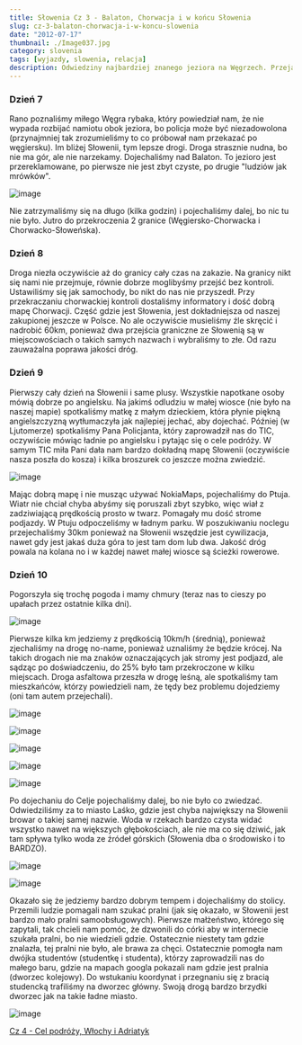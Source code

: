 ```yaml
---
title: Słowenia Cz 3 - Balaton, Chorwacja i w końcu Słowenia
slug: cz-3-balaton-chorwacja-i-w-koncu-slowenia
date: "2012-07-17"
thumbnail: ./Image037.jpg
category: slovenia
tags: [wyjazdy, slowenia, relacja]
description: Odwiedziny najbardziej znanego jeziora na Węgrzech. Przejazd przez Chorwację i długo wyczekiwana Słowenia.
---
```


### Dzień 7
Rano poznaliśmy miłego Węgra rybaka, który powiedział nam, że nie wypada rozbijać namiotu obok jeziora, bo policja może być niezadowolona (przynajmniej tak zrozumieliśmy to co próbował nam przekazać po węgiersku). Im bliżej Słowenii, tym lepsze drogi. Droga strasznie nudna, bo nie ma gór, ale nie narzekamy. Dojechaliśmy nad Balaton. To jezioro jest przereklamowane, po pierwsze nie jest zbyt czyste, po drugie "ludziów jak mrówków". 

![image](./Image027.jpg)

Nie zatrzymaliśmy się na długo (kilka godzin) i pojechaliśmy dalej, bo nic tu nie było. Jutro do przekroczenia 2 granice (Węgiersko-Chorwacka i Chorwacko-Słoweńska).


### Dzień 8
Droga niezła oczywiście aż do granicy cały czas na zakazie. Na granicy nikt się nami nie przejmuje, równie dobrze moglibyśmy przejść bez kontroli. Ustawiliśmy się jak samochody, bo nikt do nas nie przyszedł. Przy przekraczaniu chorwackiej kontroli dostaliśmy informatory i dość dobrą mapę Chorwacji. Część gdzie jest Słowenia, jest dokładniejsza od naszej zakupionej jeszcze w Polsce. No ale oczywiście musieliśmy źle skręcić i nadrobić 60km, ponieważ dwa przejścia graniczne ze Słowenią są w miejscowościach o takich samych nazwach i wybraliśmy to złe. Od razu zauważalna poprawa jakości dróg. 

### Dzień 9
Pierwszy cały dzień na Słowenii i same plusy. Wszystkie napotkane osoby mówią dobrze po angielsku. Na jakimś odludziu w małej wiosce (nie było na naszej mapie) spotkaliśmy matkę z małym dzieckiem, która płynie piękną angielszczyzną wytłumaczyła jak najlepiej jechać, aby dojechać. Później (w Ljutomerze) spotkaliśmy Pana Policjanta, który zaprowadził nas do TIC, oczywiście mówiąc ładnie po angielsku i pytając się o cele podróży. W samym TIC miła Pani dała nam bardzo dokładną mapę Słowenii (oczywiście nasza poszła do kosza) i kilka broszurek co jeszcze można zwiedzić. 

![image](./Image026.jpg)

Mając dobrą mapę i nie musząc używać NokiaMaps, pojechaliśmy do Ptuja. Wiatr nie chciał chyba abyśmy się poruszali zbyt szybko, więc wiał z zadziwiającą prędkością prosto w twarz. Pomagały mu dość strome podjazdy. W Ptuju odpoczeliśmy w ładnym parku. W poszukiwaniu noclegu przejechaliśmy 30km ponieważ na Słowenii wszędzie jest cywilizacja, nawet gdy jest jakaś duża góra to jest tam dom lub dwa. Jakość dróg powala na kolana no i w każdej nawet małej wiosce są ścieżki rowerowe. 
### Dzień 10
Pogorszyła się trochę pogoda i mamy chmury (teraz nas to cieszy po upałach przez ostatnie kilka dni). 

![image](./Image033.jpg)

Pierwsze kilka km jedziemy z prędkością 10km/h (średnią), ponieważ zjechaliśmy na drogę no-name, ponieważ uznaliśmy że będzie krócej. Na takich drogach nie ma znaków oznaczających jak stromy jest podjazd, ale sądząc po doświadczeniu, do 25% było tam przekroczone w kilku miejscach. Droga asfaltowa przeszła w drogę leśną, ale spotkaliśmy tam mieszkańców, którzy powiedzieli nam, że tędy bez problemu dojedziemy (oni tam autem przejechali). 

![image](./Image029.jpg)

![image](./Image030.jpg)

![image](./Image031.jpg)

![image](./Image032.jpg)

![image](./Image034.jpg)

Po dojechaniu do Celje pojechaliśmy dalej, bo nie było co zwiedzać. Odwiedziliśmy za to miasto Laśko, gdzie jest chyba największy na Słowenii browar o takiej samej nazwie. Woda w rzekach bardzo czysta widać wszystko nawet na większych głębokościach, ale nie ma co się dziwić, jak tam spływa tylko woda ze źródeł górskich (Słowenia dba o środowisko i to BARDZO). 

![image](./Image035.jpg)

![image](./Image036.jpg)

Okazało się że jedziemy bardzo dobrym tempem i dojechaliśmy do stolicy. Przemili ludzie pomagali nam szukać pralni (jak się okazało, w Słowenii jest bardzo mało pralni samoobsługowych). Pierwsze małżeństwo, którego się zapytali, tak chcieli nam pomóc, że dzwonili do córki aby w internecie szukała pralni, bo nie wiedzieli gdzie. Ostatecznie niestety tam gdzie znalazła, tej pralni nie było, ale brawa za chęci. Ostatecznie pomogła nam dwójka studentów (studentkę i studenta), którzy zaprowadzili nas do małego baru, gdzie na mapach googla pokazali nam gdzie jest pralnia (dworzec kolejowy). Do wstukaniu koordynat i przegnaniu się z bracią studencką trafiliśmy na dworzec główny. Swoją drogą bardzo brzydki dworzec jak na takie ładne miasto.

![image](./Image038.jpg)

[Cz 4 - Cel podróży, Włochy i Adriatyk](/post/cz-4-cel-podrozy-wlochy-i-adriatyk)